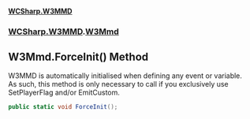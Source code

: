 #### [WCSharp.W3MMD](README.md 'README')
### [WCSharp.W3MMD](WCSharp.W3MMD.md 'WCSharp.W3MMD').[W3Mmd](WCSharp.W3MMD.W3Mmd.md 'WCSharp.W3MMD.W3Mmd')

## W3Mmd.ForceInit() Method

  
W3MMD is automatically initialised when defining any event or variable.  
            As such, this method is only necessary to call if you exclusively use SetPlayerFlag and/or EmitCustom.

```csharp
public static void ForceInit();
```